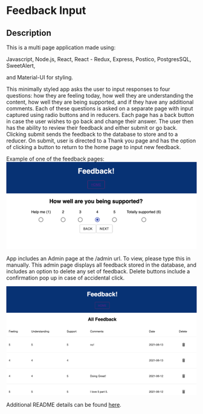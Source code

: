 # Feedback Input

## Description

This is a multi page application made using:

Javascript,
Node.js,
React,
React - Redux,
Express,
Postico,
PostgresSQL,
SweetAlert,

and Material-UI for styling.

This minimally styled app asks the user to input responses to four questions: how they are feeling today, how well they are understanding the content, how well they are being supported, and if they have any additional comments. Each of these questions is asked on a separate page with input captured using radio buttons and in reducers. Each page has a back button in case the user wishes to go back and change their answer. The user then has the ability to review their feedback and either submit or go back. Clicking submit sends the feedback to the database to store and to a reducer. On submit, user is directed to a Thank you page and has the option of clicking a button to return to the home page to input new feedback.

Example of one of the feedback pages:
![screenshot](./screenshot/support.png)

App includes an Admin page at the /admin url. To view, please type this in manually. This admin page displays all feedback stored in the database, and includes an option to delete any set of feedback. Delete buttons include a confirmation pop up in case of accidental click.

![screenshot](./screenshot/admin.png)


Additional README details can be found [here](https://github.com/PrimeAcademy/readme-template/blob/master/README.md).
